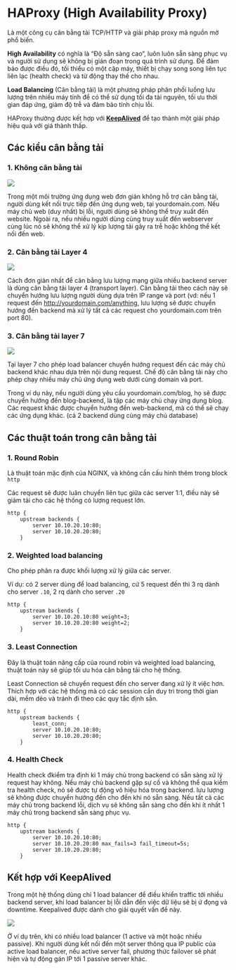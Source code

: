 # HAProxy (High Availability Proxy)
Là một công cụ cân bằng tải TCP/HTTP và giải pháp proxy mã nguồn mở phổ biến.

**High Availability** có nghĩa là “Độ sẵn sàng cao“, luôn luôn sẵn sàng phục vụ và người sử dụng sẽ không bị gián đoạn trong quá trình sử dụng.
Để đảm bảo được điều đó, tối thiểu có một cặp máy, thiết bị chạy song song liên tục liên lạc (health check) và từ động thay thế cho nhau.

**Load Balancing** (Cân bằng tải) là một phương pháp phân phối luồng lưu lượng trên nhiều máy tính để có thể sử dụng tối đa tài nguyên, tối ưu thời gian đáp ứng, giảm độ trễ và đảm bảo tính chịu lỗi.

HAProxy thường được kết hợp với [**KeepAlived**](https://github.com/huynp1999/huynp/new/master/Network/Load-balancing/Keepalived.md) để tạo thành một giải pháp hiệu quả với giá thành thấp.

## Các kiểu cân bằng tải
### 1. Không cân bằng tải
![](https://github.com/meditechopen/meditech-thuctap/blob/master/ThaoNV/HAProxy%20%2B%20KeepAlive/images/i1.png)

Trong một môi trường ứng dụng web đơn giản không hỗ trợ cân bằng tải, người dùng kết nối trực tiếp đến ứng dụng web, tại yourdomain.com.
Nếu máy chủ web (duy nhất) bị lỗi, người dùng sẽ không thể truy xuất đến website. Ngoài ra, nếu nhiều người dùng cùng truy xuất đến webserver cùng lúc nó sẽ không thể xử lý kịp lượng tải gây ra trễ hoặc không thể kết nối đến web.

### 2. Cân bằng tải Layer 4
![](https://github.com/meditechopen/meditech-thuctap/blob/master/ThaoNV/HAProxy%20%2B%20KeepAlive/images/i2.png)

Cách đơn giản nhất để cân bằng lưu lượng mạng giữa nhiều backend server là dùng cân bằng tải layer 4 (transport layer).
Cân bằng tải theo cách này sẽ chuyển hướng lưu lượng người dùng dựa trên IP range và port (vd: nếu 1 request đến http://yourdomain.com/anything, lưu lượng sẽ được chuyển hướng đến backend mà xử lý tất cả các request cho yourdomain.com trên port 80).

### 3. Cân bằng tải layer 7
![](https://github.com/meditechopen/meditech-thuctap/blob/master/ThaoNV/HAProxy%20%2B%20KeepAlive/images/i3.png)

Tại layer 7 cho phép load balancer chuyển hướng request đến các máy chủ backend khác nhau dựa trên nội dung request. Chế độ cân bằng tải này cho phép chạy nhiều máy chủ ứng dụng web dưới cùng domain và port.

Trong ví dụ này, nếu người dùng yêu cầu yourdomain.com/blog, họ sẽ được chuyển hướng đến blog-backend, là tập các máy chủ chạy ứng dụng blog.
Các request khác được chuyển hướng đến web-backend, mà có thể sẽ chạy các ứng dụng khác. (cả 2 backend dùng cùng máy chủ database)

## Các thuật toán trong cân bằng tải
### 1. Round Robin
Là thuật toán mặc định của NGINX, và không cần cấu hình thêm trong block `http`

Các request sẽ được luân chuyển liên tục giữa các server 1:1, điều này sẽ giảm tải cho các hệ thống có lượng request lớn.
    
    http {
        upstream backends {
            server 10.10.20.10:80;
            server 10.10.20.20:80;
        }

### 2. Weighted load balancing
Cho phép phân ra được khối lượng xử lý giữa các server.

Ví dụ: có 2 server dùng để load balancing, cứ 5 request đến thì 3 rq dành cho server `.10`, 2 rq dành cho server `.20`
    
    http {
        upstream backends {
            server 10.10.20.10:80 weight=3;
            server 10.10.20.20:80 weight=2;
        }

### 3. Least Connection
Đây là thuật toán nâng cấp của round robin và weighted load balancing, thuật toán này sẽ giúp tối ưu hóa cân bằng tải cho hệ thống.

Least Connection sẽ chuyển request đến cho server đang xử lý ít việc hơn.
Thích hợp với các hệ thống mà có các session cần duy trì trong thời gian dài, mềm dẻo và tránh đi theo các quy tắc định sẵn.
   
    http {
        upstream backends {
            least_conn;
            server 10.10.20.10:80;
            server 10.10.20.20:80;
        }

### 4. Health Check
Health check đkiểm tra định kì 1 máy chủ trong backend có sẵn sàng xử lý request hay không. Nếu máy chủ backend gặp sự cố và không thể qua kiểm tra health check, nó sẽ được tự động vô hiệu hóa trong backend. lưu lượng sẽ không được chuyển hướng đến cho đến khi nó sẵn sàng. Nếu tất cả các máy chủ trong backend lỗi, dịch vụ sẽ không sẵn sàng cho đến khi ít nhất 1 máy chủ trong backend sẵn sàng phục vụ.
   
    http {
        upstream backends {
            server 10.10.20.10:80;
            server 10.10.20.20:80 max_fails=3 fail_timeout=5s;
            server 10.10.20.20:80;
        }
      
## Kết hợp với KeepAlived
Trong một hệ thống dùng chỉ 1 load balancer để điều khiển traffic tới nhiều backend server, khi load balancer bị lỗi dẫn đến việc dữ liệu sẽ bị ứ đọng và downtime. Keepalived được dành cho giải quyết vấn đề này.

![](https://github.com/meditechopen/meditech-thuctap/blob/master/ThaoNV/HAProxy%20%2B%20KeepAlive/images/i4.gif)

Ở ví dụ trên, khi có nhiều load balancer (1 active và một hoặc nhiều passive). Khi người dùng kết nối đến một server thông qua IP public của active load balancer, nếu active server fail, phương thức failover sẽ phát hiện và tự động gán IP tới 1 passive server khác.
